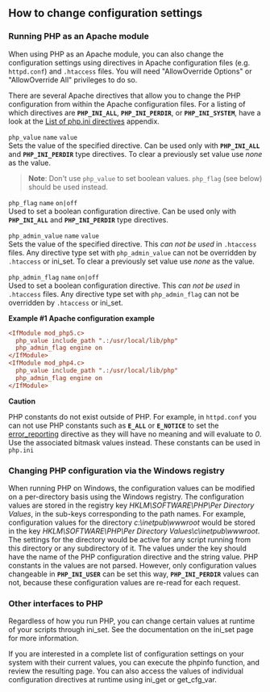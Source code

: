 How to change configuration settings
------------------------------------

### Running PHP as an Apache module

When using PHP as an Apache module, you can also change the
configuration settings using directives in Apache configuration files
(e.g. `httpd.conf`) and `.htaccess` files. You will need "AllowOverride
Options" or "AllowOverride All" privileges to do so.

There are several Apache directives that allow you to change the PHP
configuration from within the Apache configuration files. For a listing
of which directives are **`PHP_INI_ALL`**, **`PHP_INI_PERDIR`**, or
**`PHP_INI_SYSTEM`**, have a look at the
<a href="/ini/list.html" class="link">List of php.ini directives</a>
appendix.

`php_value` `name` `value`  
Sets the value of the specified directive. Can be used only with
**`PHP_INI_ALL`** and **`PHP_INI_PERDIR`** type directives. To clear a
previously set value use *none* as the value.

> **Note**: <span class="simpara"> Don't use `php_value` to set boolean
> values. `php_flag` (see below) should be used instead. </span>

`php_flag` `name` `on|off`  
Used to set a boolean configuration directive. Can be used only with
**`PHP_INI_ALL`** and **`PHP_INI_PERDIR`** type directives.

`php_admin_value` `name` `value`  
Sets the value of the specified directive. This *can not be used* in
`.htaccess` files. Any directive type set with `php_admin_value` can not
be overridden by `.htaccess` or <span class="function">ini\_set</span>.
To clear a previously set value use *none* as the value.

`php_admin_flag` `name` `on|off`  
Used to set a boolean configuration directive. This *can not be used* in
`.htaccess` files. Any directive type set with `php_admin_flag` can not
be overridden by `.htaccess` or <span class="function">ini\_set</span>.

**Example \#1 Apache configuration example**

``` ini
<IfModule mod_php5.c>
  php_value include_path ".:/usr/local/lib/php"
  php_admin_flag engine on
</IfModule>
<IfModule mod_php4.c>
  php_value include_path ".:/usr/local/lib/php"
  php_admin_flag engine on
</IfModule>
```

**Caution**

PHP constants do not exist outside of PHP. For example, in `httpd.conf`
you can not use PHP constants such as **`E_ALL`** or **`E_NOTICE`** to
set the
<a href="/errorfunc/setup.html#PHP%20Constants%20outside%20of%20PHP" class="link">error_reporting</a>
directive as they will have no meaning and will evaluate to *0*. Use the
associated bitmask values instead. These constants can be used in
`php.ini`

### Changing PHP configuration via the Windows registry

When running PHP on Windows, the configuration values can be modified on
a per-directory basis using the Windows registry. The configuration
values are stored in the registry key *HKLM\\SOFTWARE\\PHP\\Per
Directory Values*, in the sub-keys corresponding to the path names. For
example, configuration values for the directory *c:\\inetpub\\wwwroot*
would be stored in the key *HKLM\\SOFTWARE\\PHP\\Per Directory
Values\\c\\inetpub\\wwwroot*. The settings for the directory would be
active for any script running from this directory or any subdirectory of
it. The values under the key should have the name of the PHP
configuration directive and the string value. PHP constants in the
values are not parsed. However, only configuration values changeable in
**`PHP_INI_USER`** can be set this way, **`PHP_INI_PERDIR`** values can
not, because these configuration values are re-read for each request.

### Other interfaces to PHP

Regardless of how you run PHP, you can change certain values at runtime
of your scripts through <span class="function">ini\_set</span>. See the
documentation on the <span class="function">ini\_set</span> page for
more information.

If you are interested in a complete list of configuration settings on
your system with their current values, you can execute the <span
class="function">phpinfo</span> function, and review the resulting page.
You can also access the values of individual configuration directives at
runtime using <span class="function">ini\_get</span> or <span
class="function">get\_cfg\_var</span>.
